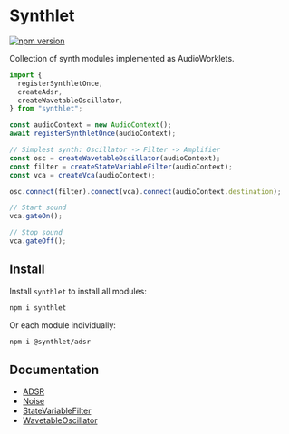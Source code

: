 # Synthlet

[![npm version](https://img.shields.io/npm/v/synthlet)](https://www.npmjs.com/package/synthlet)

Collection of synth modules implemented as AudioWorklets.

```ts
import {
  registerSynthletOnce,
  createAdsr,
  createWavetableOscillator,
} from "synthlet";

const audioContext = new AudioContext();
await registerSynthletOnce(audioContext);

// Simplest synth: Oscillator -> Filter -> Amplifier
const osc = createWavetableOscillator(audioContext);
const filter = createStateVariableFilter(audioContext);
const vca = createVca(audioContext);

osc.connect(filter).connect(vca).connect(audioContext.destination);

// Start sound
vca.gateOn();

// Stop sound
vca.gateOff();
```

## Install

Install `synthlet` to install all modules:

```bash
npm i synthlet
```

Or each module individually:

```bash
npm i @synthlet/adsr
```

## Documentation

- [ADSR](/packages/adsr)
- [Noise](/packages/noise)
- [StateVariableFilter](/packages/state-variable-filter)
- [WavetableOscillator](/packages/wavetable-oscilllator)
